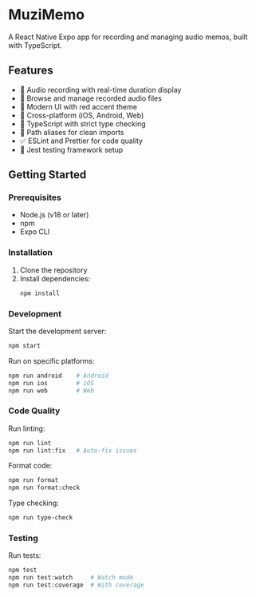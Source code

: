 # MuziMemo

A React Native Expo app for recording and managing audio memos, built with TypeScript.

## Features

- 🎤 Audio recording with real-time duration display
- 📁 Browse and manage recorded audio files
- 🎨 Modern UI with red accent theme
- 📱 Cross-platform (iOS, Android, Web)
- 🔧 TypeScript with strict type checking
- 🎯 Path aliases for clean imports
- ✅ ESLint and Prettier for code quality
- 🧪 Jest testing framework setup

## Getting Started

### Prerequisites

- Node.js (v18 or later)
- npm
- Expo CLI

### Installation

1. Clone the repository
2. Install dependencies:
   ```bash
   npm install
   ```

### Development

Start the development server:

```bash
npm start
```

Run on specific platforms:

```bash
npm run android    # Android
npm run ios        # iOS
npm run web        # Web
```

### Code Quality

Run linting:

```bash
npm run lint
npm run lint:fix   # Auto-fix issues
```

Format code:

```bash
npm run format
npm run format:check
```

Type checking:

```bash
npm run type-check
```

### Testing

Run tests:

```bash
npm test
npm run test:watch     # Watch mode
npm run test:coverage  # With coverage
```
